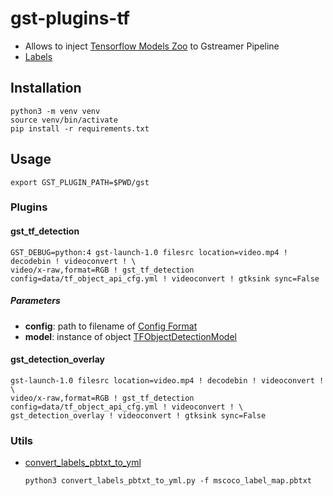 # gst-plugins-tf

- Allows to inject [Tensorflow Models Zoo](https://github.com/tensorflow/models/blob/master/research/object_detection/g3doc/detection_model_zoo.md) to Gstreamer Pipeline
- [Labels](https://github.com/tensorflow/models/tree/master/research/object_detection/data)

## Installation

    python3 -m venv venv
    source venv/bin/activate
    pip install -r requirements.txt

## Usage

    export GST_PLUGIN_PATH=$PWD/gst

### Plugins
#### gst_tf_detection
    GST_DEBUG=python:4 gst-launch-1.0 filesrc location=video.mp4 ! decodebin ! videoconvert ! \
    video/x-raw,format=RGB ! gst_tf_detection config=data/tf_object_api_cfg.yml ! videoconvert ! gtksink sync=False

##### Parameters
 - **config**: path to filename of [Config Format](https://github.com/jackersson/gst-plugins-tf/blob/master/docs/tf_object_detection_model_config.md)
 - **model**: instance of object [TFObjectDetectionModel](https://github.com/jackersson/gst-plugins-tf/blob/master/gst/python/gst_tf_detection.py#L90)

#### gst_detection_overlay
    gst-launch-1.0 filesrc location=video.mp4 ! decodebin ! videoconvert ! \
    video/x-raw,format=RGB ! gst_tf_detection config=data/tf_object_api_cfg.yml ! videoconvert ! \
    gst_detection_overlay ! videoconvert ! gtksink sync=False

### Utils
 - [convert_labels_pbtxt_to_yml](https://github.com/jackersson/gst-plugins-tf/blob/master/utils/convert_labels_pbtxt_to_yml.py)

       python3 convert_labels_pbtxt_to_yml.py -f mscoco_label_map.pbtxt


